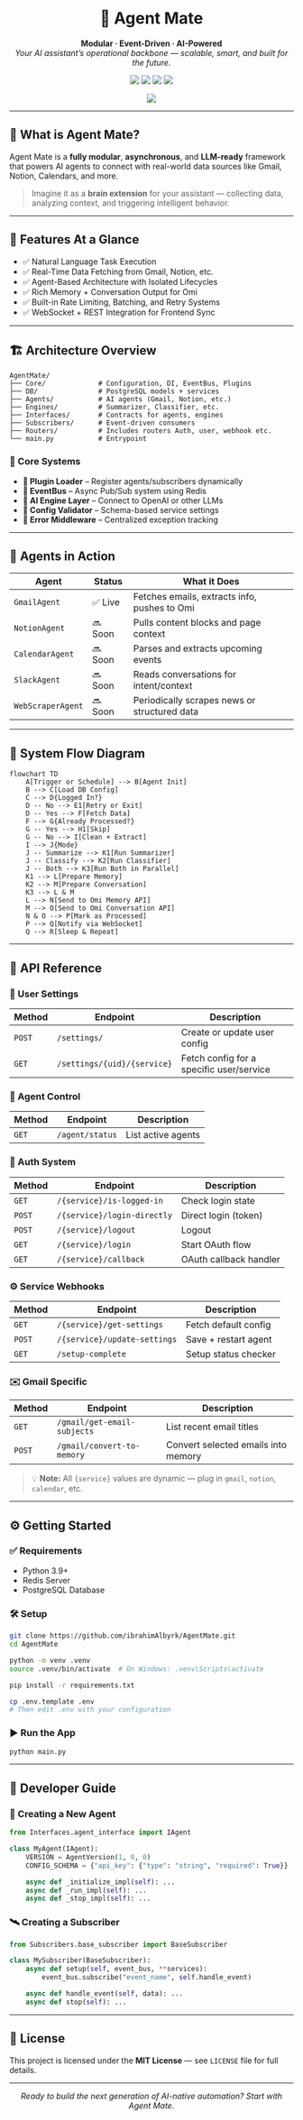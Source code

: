 <h1 align="center">🧠 Agent Mate</h1>
<p align="center">
  <b>Modular · Event-Driven · AI-Powered</b><br/>
  <i>Your AI assistant’s operational backbone — scalable, smart, and built for the future.</i>
</p>

<p align="center">
  <img src="https://img.shields.io/badge/Built%20With-FastAPI-blue?style=flat-square" />
  <img src="https://img.shields.io/badge/AI%20Engine-OpenAI-green?style=flat-square" />
  <img src="https://img.shields.io/badge/Database-PostgreSQL-lightblue?style=flat-square" />
  <img src="https://img.shields.io/badge/Event%20System-Redis-orange?style=flat-square" />
</p>
<p align="center">
  <img src="https://img.shields.io/badge/Just%20For-OMI-white?style=flat-square" />
</p>

---

## 🚀 What is Agent Mate?

Agent Mate is a **fully modular**, **asynchronous**, and **LLM-ready** framework that powers AI agents to connect with real-world data sources like Gmail, Notion, Calendars, and more.

> Imagine it as a **brain extension** for your assistant — collecting data, analyzing context, and triggering intelligent behavior.

---

## 🧩 Features At a Glance

- ✅ Natural Language Task Execution  
- ✅ Real-Time Data Fetching from Gmail, Notion, etc.  
- ✅ Agent-Based Architecture with Isolated Lifecycles  
- ✅ Rich Memory + Conversation Output for Omi  
- ✅ Built-in Rate Limiting, Batching, and Retry Systems  
- ✅ WebSocket + REST Integration for Frontend Sync

---

## 🏗️ Architecture Overview

```
AgentMate/
├── Core/             # Configuration, DI, EventBus, Plugins
├── DB/               # PostgreSQL models + services
├── Agents/           # AI agents (Gmail, Notion, etc.)
├── Engines/          # Summarizer, Classifier, etc.
├── Interfaces/       # Contracts for agents, engines
├── Subscribers/      # Event-driven consumers
├── Routers/          # Includes routers Auth, user, webhook etc.
└── main.py           # Entrypoint
```

### 🔧 Core Systems

- **🧩 Plugin Loader** – Register agents/subscribers dynamically  
- **🔁 EventBus** – Async Pub/Sub system using Redis  
- **🧠 AI Engine Layer** – Connect to OpenAI or other LLMs  
- **🧪 Config Validator** – Schema-based service settings  
- **🛑 Error Middleware** – Centralized exception tracking

---

## 🦾 Agents in Action

| Agent             | Status | What it Does                                 |
|------------------|--------|-----------------------------------------------|
| `GmailAgent`      | ✅ Live  | Fetches emails, extracts info, pushes to Omi |
| `NotionAgent`     | 🔜 Soon | Pulls content blocks and page context        |
| `CalendarAgent`   | 🔜 Soon | Parses and extracts upcoming events          |
| `SlackAgent`      | 🔜 Soon | Reads conversations for intent/context       |
| `WebScraperAgent` | 🔜 Soon | Periodically scrapes news or structured data |

---

## 🔄 System Flow Diagram

```mermaid
flowchart TD
    A[Trigger or Schedule] --> B[Agent Init]
    B --> C[Load DB Config]
    C --> D{Logged In?}
    D -- No --> E1[Retry or Exit]
    D -- Yes --> F[Fetch Data]
    F --> G{Already Processed?}
    G -- Yes --> H1[Skip]
    G -- No --> I[Clean + Extract]
    I --> J{Mode}
    J -- Summarize --> K1[Run Summarizer]
    J -- Classify --> K2[Run Classifier]
    J -- Both --> K3[Run Both in Parallel]
    K1 --> L[Prepare Memory]
    K2 --> M[Prepare Conversation]
    K3 --> L & M
    L --> N[Send to Omi Memory API]
    M --> O[Send to Omi Conversation API]
    N & O --> P[Mark as Processed]
    P --> Q[Notify via WebSocket]
    Q --> R[Sleep & Repeat]
```

---

## 📡 API Reference

### 📁 User Settings

| Method | Endpoint | Description |
|--------|----------|-------------|
| `POST` | `/settings/` | Create or update user config |
| `GET`  | `/settings/{uid}/{service}` | Fetch config for a specific user/service |

### 🤖 Agent Control

| Method | Endpoint | Description |
|--------|----------|-------------|
| `GET` | `/agent/status` | List active agents |

### 🔐 Auth System

| Method | Endpoint | Description |
|--------|----------|-------------|
| `GET`  | `/{service}/is-logged-in` | Check login state |
| `POST` | `/{service}/login-directly` | Direct login (token) |
| `POST` | `/{service}/logout` | Logout |
| `GET`  | `/{service}/login` | Start OAuth flow |
| `GET`  | `/{service}/callback` | OAuth callback handler |

### ⚙️ Service Webhooks

| Method | Endpoint | Description |
|--------|----------|-------------|
| `GET`  | `/{service}/get-settings` | Fetch default config |
| `POST` | `/{service}/update-settings` | Save + restart agent |
| `GET`  | `/setup-complete` | Setup status checker |

### ✉️ Gmail Specific

| Method | Endpoint | Description |
|--------|----------|-------------|
| `GET`  | `/gmail/get-email-subjects` | List recent email titles |
| `POST` | `/gmail/convert-to-memory` | Convert selected emails into memory |

> 💡 **Note:** All `{service}` values are dynamic — plug in `gmail`, `notion`, `calendar`, etc.

---

## ⚙️ Getting Started

### ✅ Requirements

- Python 3.9+
- Redis Server
- PostgreSQL Database

### 🛠️ Setup

```bash
git clone https://github.com/ibrahimAlbyrk/AgentMate.git
cd AgentMate

python -m venv .venv
source .venv/bin/activate  # On Windows: .venv\Scripts\activate

pip install -r requirements.txt

cp .env.template .env
# Then edit .env with your configuration
```

### ▶️ Run the App

```bash
python main.py
```

---

## 🧪 Developer Guide

### 🔨 Creating a New Agent

```python
from Interfaces.agent_interface import IAgent

class MyAgent(IAgent):
    VERSION = AgentVersion(1, 0, 0)
    CONFIG_SCHEMA = {"api_key": {"type": "string", "required": True}}

    async def _initialize_impl(self): ...
    async def _run_impl(self): ...
    async def _stop_impl(self): ...
```

### 🛰️ Creating a Subscriber

```python
from Subscribers.base_subscriber import BaseSubscriber

class MySubscriber(BaseSubscriber):
    async def setup(self, event_bus, **services):
        event_bus.subscribe("event_name", self.handle_event)

    async def handle_event(self, data): ...
    async def stop(self): ...
```

---

## 📄 License

This project is licensed under the **MIT License** — see `LICENSE` file for full details.

---

<p align="center">
  <i>Ready to build the next generation of AI-native automation? Start with Agent Mate.</i>
</p>
